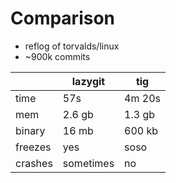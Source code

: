 # Comparison

* reflog of torvalds/linux
* ~900k commits

||lazygit|**tig**|
|--|--|--|
| time | 57s | 4m 20s |
| mem | 2.6 gb | 1.3 gb |
| binary | 16 mb | 600 kb
| freezes  | yes | soso |
| crashes  | sometimes | no |